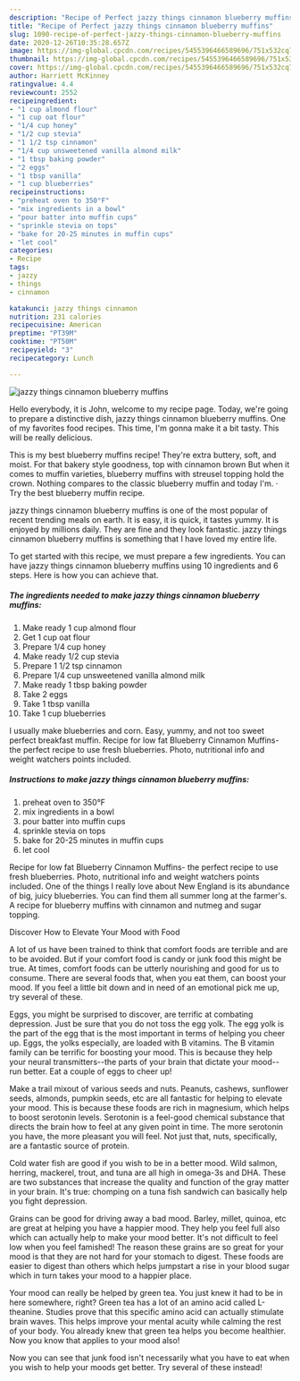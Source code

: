 ```yaml
---
description: "Recipe of Perfect jazzy things cinnamon blueberry muffins"
title: "Recipe of Perfect jazzy things cinnamon blueberry muffins"
slug: 1090-recipe-of-perfect-jazzy-things-cinnamon-blueberry-muffins
date: 2020-12-26T10:35:28.657Z
image: https://img-global.cpcdn.com/recipes/5455396466589696/751x532cq70/jazzy-things-cinnamon-blueberry-muffins-recipe-main-photo.jpg
thumbnail: https://img-global.cpcdn.com/recipes/5455396466589696/751x532cq70/jazzy-things-cinnamon-blueberry-muffins-recipe-main-photo.jpg
cover: https://img-global.cpcdn.com/recipes/5455396466589696/751x532cq70/jazzy-things-cinnamon-blueberry-muffins-recipe-main-photo.jpg
author: Harriett McKinney
ratingvalue: 4.4
reviewcount: 2552
recipeingredient:
- "1 cup almond flour"
- "1 cup oat flour"
- "1/4 cup honey"
- "1/2 cup stevia"
- "1 1/2 tsp cinnamon"
- "1/4 cup unsweetened vanilla almond milk"
- "1 tbsp baking powder"
- "2 eggs"
- "1 tbsp vanilla"
- "1 cup blueberries"
recipeinstructions:
- "preheat oven to 350°F"
- "mix ingredients in a bowl"
- "pour batter into muffin cups"
- "sprinkle stevia on tops"
- "bake for 20-25 minutes in muffin cups"
- "let cool"
categories:
- Recipe
tags:
- jazzy
- things
- cinnamon

katakunci: jazzy things cinnamon 
nutrition: 231 calories
recipecuisine: American
preptime: "PT39M"
cooktime: "PT50M"
recipeyield: "3"
recipecategory: Lunch

---
```



![jazzy things cinnamon blueberry muffins](https://img-global.cpcdn.com/recipes/5455396466589696/751x532cq70/jazzy-things-cinnamon-blueberry-muffins-recipe-main-photo.jpg)

Hello everybody, it is John, welcome to my recipe page. Today, we're going to prepare a distinctive dish, jazzy things cinnamon blueberry muffins. One of my favorites food recipes. This time, I'm gonna make it a bit tasty. This will be really delicious.

This is my best blueberry muffins recipe! They&#39;re extra buttery, soft, and moist. For that bakery style goodness, top with cinnamon brown But when it comes to muffin varieties, blueberry muffins with streusel topping hold the crown. Nothing compares to the classic blueberry muffin and today I&#39;m. · Try the best blueberry muffin recipe.

jazzy things cinnamon blueberry muffins is one of the most popular of recent trending meals on earth. It is easy, it is quick, it tastes yummy. It is enjoyed by millions daily. They are fine and they look fantastic. jazzy things cinnamon blueberry muffins is something that I have loved my entire life.


To get started with this recipe, we must prepare a few ingredients. You can have jazzy things cinnamon blueberry muffins using 10 ingredients and 6 steps. Here is how you can achieve that.

<!--inarticleads1-->

##### The ingredients needed to make jazzy things cinnamon blueberry muffins:

1. Make ready 1 cup almond flour
1. Get 1 cup oat flour
1. Prepare 1/4 cup honey
1. Make ready 1/2 cup stevia
1. Prepare 1 1/2 tsp cinnamon
1. Prepare 1/4 cup unsweetened vanilla almond milk
1. Make ready 1 tbsp baking powder
1. Take 2 eggs
1. Take 1 tbsp vanilla
1. Take 1 cup blueberries


I usually make blueberries and corn. Easy, yummy, and not too sweet perfect breakfast muffin. Recipe for low fat Blueberry Cinnamon Muffins- the perfect recipe to use fresh blueberries. Photo, nutritional info and weight watchers points included. 

<!--inarticleads2-->

##### Instructions to make jazzy things cinnamon blueberry muffins:

1. preheat oven to 350°F
1. mix ingredients in a bowl
1. pour batter into muffin cups
1. sprinkle stevia on tops
1. bake for 20-25 minutes in muffin cups
1. let cool


Recipe for low fat Blueberry Cinnamon Muffins- the perfect recipe to use fresh blueberries. Photo, nutritional info and weight watchers points included. One of the things I really love about New England is its abundance of big, juicy blueberries. You can find them all summer long at the farmer&#39;s. A recipe for blueberry muffins with cinnamon and nutmeg and sugar topping. 

Discover How to Elevate Your Mood with Food


A lot of us have been trained to think that comfort foods are terrible and are to be avoided. But if your comfort food is candy or junk food this might be true. At times, comfort foods can be utterly nourishing and good for us to consume. There are several foods that, when you eat them, can boost your mood. If you feel a little bit down and in need of an emotional pick me up, try several of these.

Eggs, you might be surprised to discover, are terrific at combating depression. Just be sure that you do not toss the egg yolk. The egg yolk is the part of the egg that is the most important in terms of helping you cheer up. Eggs, the yolks especially, are loaded with B vitamins. The B vitamin family can be terrific for boosting your mood. This is because they help your neural transmitters--the parts of your brain that dictate your mood--run better. Eat a couple of eggs to cheer up!

Make a trail mixout of various seeds and nuts. Peanuts, cashews, sunflower seeds, almonds, pumpkin seeds, etc are all fantastic for helping to elevate your mood. This is because these foods are rich in magnesium, which helps to boost serotonin levels. Serotonin is a feel-good chemical substance that directs the brain how to feel at any given point in time. The more serotonin you have, the more pleasant you will feel. Not just that, nuts, specifically, are a fantastic source of protein.

Cold water fish are good if you wish to be in a better mood. Wild salmon, herring, mackerel, trout, and tuna are all high in omega-3s and DHA. These are two substances that increase the quality and function of the gray matter in your brain. It's true: chomping on a tuna fish sandwich can basically help you fight depression. 

Grains can be good for driving away a bad mood. Barley, millet, quinoa, etc are great at helping you have a happier mood. They help you feel full also which can actually help to make your mood better. It's not difficult to feel low when you feel famished! The reason these grains are so great for your mood is that they are not hard for your stomach to digest. These foods are easier to digest than others which helps jumpstart a rise in your blood sugar which in turn takes your mood to a happier place.

Your mood can really be helped by green tea. You just knew it had to be in here somewhere, right? Green tea has a lot of an amino acid called L-theanine. Studies prove that this specific amino acid can actually stimulate brain waves. This helps improve your mental acuity while calming the rest of your body. You already knew that green tea helps you become healthier. Now you know that applies to your mood also!

Now you can see that junk food isn't necessarily what you have to eat when you wish to help your moods get better. Try several of these instead!


